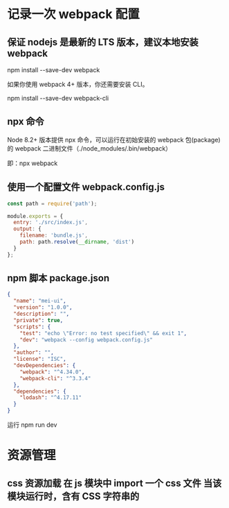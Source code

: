 # 记录一次 webpack 配置

## 保证 nodejs 是最新的 LTS 版本，建议本地安装 webpack

npm install --save-dev webpack

如果你使用 webpack 4+ 版本，你还需要安装 CLI。

npm install --save-dev webpack-cli

## npx 命令

Node 8.2+ 版本提供 npx 命令，可以运行在初始安装的 webpack 包(package)的 webpack 二进制文件（./node_modules/.bin/webpack）

即：npx webpack

## 使用一个配置文件 webpack.config.js

```webpack.config.js
const path = require('path');

module.exports = {
  entry: './src/index.js',
  output: {
    filename: 'bundle.js',
    path: path.resolve(__dirname, 'dist')
  }
};
```

## npm 脚本 package.json

```package.json
{
  "name": "mei-ui",
  "version": "1.0.0",
  "description": "",
  "private": true,
  "scripts": {
    "test": "echo \"Error: no test specified\" && exit 1",
    "dev": "webpack --config webpack.config.js"
  },
  "author": "",
  "license": "ISC",
  "devDependencies": {
    "webpack": "^4.34.0",
    "webpack-cli": "^3.3.4"
  },
  "dependencies": {
    "lodash": "^4.17.11"
  }
}
```

运行 npm run dev

# 资源管理

## css 资源加载 在 js 模块中 import 一个 css 文件 当该模块运行时，含有 CSS 字符串的 <style> 标签，将被插入到 html 文件的 <head> 中。

npm install --save-dev style-loader css-loader

```webpack.config.js
module: {
        rules: [{
            test: /\.css$/,
            use: [
                "style-loader",
                "css-loader"
            ]
        }]
    }
```

## 图片资源加载

npm install --save-dev file-loader

## 字体资源加载

npm install --save-dev file-loader

# 输出管理

## HtmlWebpackPlugin 插件来 创建/dist index.html 并自动加载 js 文件

npm install --save-dev html-webpack-plugin

## clean-webpack-plugin 清理 /dist 无用的文件夹

npm install clean-webpack-plugin --save-dev

```webpack.config.js
const HtmlWebpackPlugin = require('html-webpack-plugin');

plugins: [
        // 生成 /dist index.html 并自动加载output js 文件
        new HtmlWebpackPlugin({
            title: "Output Management"
        }),
        // 清理 /dist无用文件夹
        new CleanWebpackPlugin(),
    ]
```

# 开发

## 使用 source map 追踪错误和警告

开发与生产环境有所不同，谨慎使用。[source-map 介绍](https://www.webpackjs.com/configuration/devtool/)

```webpack.config.js
devtool: 'inline-source-map'
```

## webpack-dev-server 提供一个简单的 web 服务器 自动编译代码+自动刷新浏览器

npm install --save-dev webpack-dev-server

```webpack.config.js
    devServer: {
        contentBase: "./dist"
    }
```

# 模块热替换 无刷新页面，更新模块 loader 使得模块热替换变得简单

```webpack.config.js
const webpack = require('webpack');
devServer: {
      contentBase: './dist',
     hot: true
    },
plugins: [
      new CleanWebpackPlugin(['dist']),
      new HtmlWebpackPlugin({
        title: 'Hot Module Replacement'
      }),
     new webpack.NamedModulesPlugin(),
     new webpack.HotModuleReplacementPlugin()
    ],
```

# 开发和生产环境配置，拆分为 webpack.base.config.js & webpack.dev.config.js & webpack.prod.config.js

## 使用 webpack-merge 合并配置文件

npm install --save-dev webpack-merge
